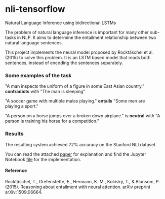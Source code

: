 # nli-tensorflow
Natural Language Inference using bidirectional LSTMs

The problem of natural language inference is important for many other sub-tasks in NLP.
It aims to determine the entailment relationship between two natural language sentences.

This project implements the neural model proposed by Rocktäschel et al. (2015) to solve this
problem. It is an LSTM based model that reads both sentences, instead of encoding the
sentences separately.

### Some examples of the task
"A man inspects the uniform of a figure in some East Asian country."
**contradicts** with
"The man is sleeping"

"A soccer game with multiple males playing."
**entails**
"Some men are playing a sport."

"A person on a horse jumps over a broken down airplane."
is **neutral** with
"A person is training his horse for a competition."

### Results
The resulting system achieved 72% accuracy on the Stanford NLI dataset.

You can read the attached [paper](paper.pdf) for explanation and
find the Jupyter Notebook [file](project.ipynb) for the implementation.

#### Reference
Rocktäschel, T., Grefenstette, E., Hermann, K. M., Kočiský, T., & Blunsom, P. (2015). Reasoning about
entailment with neural attention. arXiv preprint arXiv:1509.06664.
